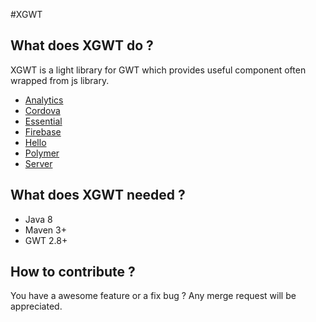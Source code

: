 #XGWT

## What does XGWT do ?

XGWT is a light library for GWT which provides useful component often wrapped from js library.

* [Analytics](x-gwt-analytics/Readme.md)
* [Cordova](x-gwt-cordova/Readme.md)
* [Essential](x-gwt-essential/Readme.md)
* [Firebase](x-gwt-firebase/Readme.md)
* [Hello](x-gwt-hello/Readme.md)
* [Polymer](x-gwt-polymer/Readme.md)
* [Server](x-gwt-server/Readme.md)

## What does XGWT needed ?

* Java 8
* Maven 3+
* GWT 2.8+


## How to contribute ?

You have a awesome feature or a fix bug ?
Any merge request will be appreciated.

